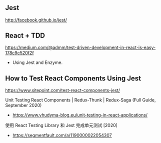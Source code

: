 #
## Jest
http://facebook.github.io/jest/

## React + TDD 
https://medium.com/@admm/test-driven-development-in-react-is-easy-178c9c520f2f
- Using Jest and Enzyme.

## How to Test React Components Using Jest
https://www.sitepoint.com/test-react-components-jest/


Unit Testing React Components | Redux-Thunk | Redux-Saga (Full Guide, September 2020)
- https://www.vhudyma-blog.eu/unit-testing-in-react-applications/


使用 React Testing Library 和 Jest 完成单元测试 [2020]
- https://segmentfault.com/a/1190000022054307
